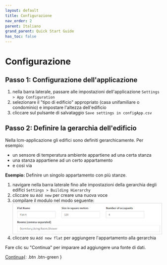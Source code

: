 ```yaml
---
layout: default
title: Configurazione
nav_order: 2
parent: Italiano
grand_parent: Quick Start Guide
has_toc: false
---
```


# Configurazione
## Passo 1: Configurazione dell'applicazione
1. nella barra laterale, passare alle impostazioni dell'applicazione `Settings > App Configuration`
1. selezionare il "tipo di edificio" appropriato (casa unifamiliare o condominio) e impostare l'altezza dell'edificio
1. cliccare sul pulsante di salvataggio `Save settings in configApp.csv`

## Passo 2: Definire la gerarchia dell'edificio
Nella lcm-applicazione gli edifici sono definiti gerarchicamente. Per esempio:
- un sensore di temperatura ambiente appartiene ad una certa stanza
- una stanza appartiene ad un certo appartamento
- e così via

**Esempio:** Definire un singolo appartamento con più stanze.

1. navigare nella barra laterale fino alle impostazioni della gerarchia degli edifici `Settings > Building Hierarchy`
1. cliccare su `Add new` per creare una nuova voce
1. compilare il modulo nel modo seguente:<br>
   <img src="https://raw.githubusercontent.com/hslu-ige-laes/lcm/master/docs/assets/images/settingsBldgHierarchy_01.PNG" style="border:1px solid lightgrey"/>
1. cliccare su `Add new flat` per aggiungere l'appartamento alla gerarchia

Fare clic su "Continua" per imparare ad aggiungere una fonte di dati.

[Continua](https://hslu-ige-laes.github.io/lcm/docs/quickStartGuide/it/addDataSource/){: .btn .btn-green }
